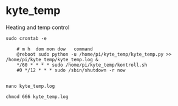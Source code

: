 # kyte_temp
Heating and temp control

 	sudo crontab -e

        # m h  dom mon dow   command
        @reboot sudo python -u /home/pi/kyte_temp/kyte_temp.py >> /home/pi/kyte_temp/kyte_temp.log &
        */60 * * * * sudo /home/pi/kyte_temp/kontroll.sh
        #0 */12 * * * sudo /sbin/shutdown -r now


 	nano kyte_temp.log

 	chmod 666 kyte_temp.log 

